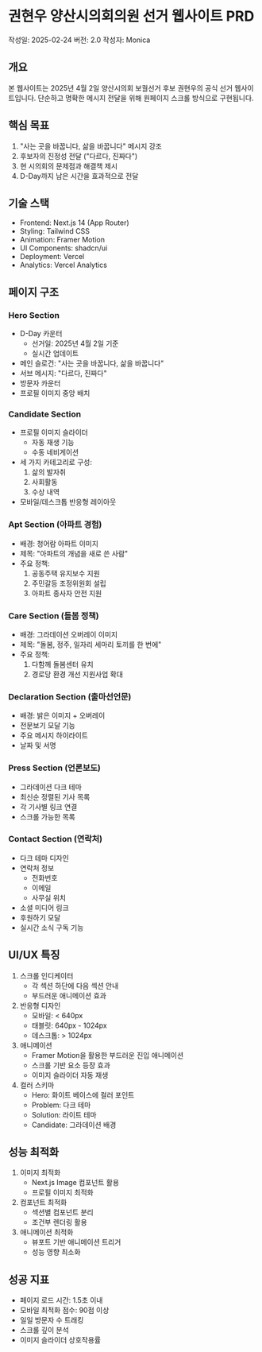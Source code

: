 # 권현우 양산시의회의원 선거 웹사이트 PRD
작성일: 2025-02-24
버전: 2.0
작성자: Monica
## 개요
본 웹사이트는 2025년 4월 2일 양산시의회 보궐선거 후보 권현우의 공식 선거 웹사이트입니다. 단순하고 명확한 메시지 전달을 위해 원페이지 스크롤 방식으로 구현됩니다.
## 핵심 목표
1. "사는 곳을 바꿉니다, 삶을 바꿉니다" 메시지 강조
2. 후보자의 진정성 전달 ("다르다, 진짜다")
3. 현 시의회의 문제점과 해결책 제시
4. D-Day까지 남은 시간을 효과적으로 전달

## 기술 스택
- Frontend: Next.js 14 (App Router)
- Styling: Tailwind CSS
- Animation: Framer Motion
- UI Components: shadcn/ui
- Deployment: Vercel
- Analytics: Vercel Analytics
  
## 페이지 구조
### Hero Section
- D-Day 카운터
  - 선거일: 2025년 4월 2일 기준
  - 실시간 업데이트
- 메인 슬로건: "사는 곳을 바꿉니다, 삶을 바꿉니다"
- 서브 메시지: "다르다, 진짜다"
- 방문자 카운터
- 프로필 이미지 중앙 배치

### Candidate Section
- 프로필 이미지 슬라이더
  - 자동 재생 기능
  - 수동 네비게이션
- 세 가지 카테고리로 구성:
  1. 삶의 발자취
  2. 사회활동
  3. 수상 내역
- 모바일/데스크톱 반응형 레이아웃

### Apt Section (아파트 경험)
- 배경: 청어람 아파트 이미지
- 제목: "아파트의 개념을 새로 쓴 사람"
- 주요 정책:
  1. 공동주택 유지보수 지원
  2. 주민갈등 조정위원회 설립
  3. 아파트 종사자 안전 지원

### Care Section (돌봄 정책)
- 배경: 그라데이션 오버레이 이미지
- 제목: "돌봄, 정주, 일자리 세마리 토끼를 한 번에"
- 주요 정책:
  1. 다함께 돌봄센터 유치
  2. 경로당 환경 개선 지원사업 확대

### Declaration Section (출마선언문)
- 배경: 밝은 이미지 + 오버레이
- 전문보기 모달 기능
- 주요 메시지 하이라이트
- 날짜 및 서명

### Press Section (언론보도)
- 그라데이션 다크 테마
- 최신순 정렬된 기사 목록
- 각 기사별 링크 연결
- 스크롤 가능한 목록

### Contact Section (연락처)
- 다크 테마 디자인
- 연락처 정보
  - 전화번호
  - 이메일
  - 사무실 위치
- 소셜 미디어 링크
- 후원하기 모달
- 실시간 소식 구독 기능


## UI/UX 특징
1. 스크롤 인디케이터
   - 각 섹션 하단에 다음 섹션 안내
   - 부드러운 애니메이션 효과
2. 반응형 디자인
   - 모바일: < 640px
   - 태블릿: 640px - 1024px
   - 데스크톱: > 1024px
3. 애니메이션
   - Framer Motion을 활용한 부드러운 진입 애니메이션
   - 스크롤 기반 요소 등장 효과
   - 이미지 슬라이더 자동 재생
4. 컬러 스키마
   - Hero: 화이트 베이스에 컬러 포인트
   - Problem: 다크 테마
   - Solution: 라이트 테마
   - Candidate: 그라데이션 배경
## 성능 최적화
1. 이미지 최적화
   - Next.js Image 컴포넌트 활용
   - 프로필 이미지 최적화
2. 컴포넌트 최적화
   - 섹션별 컴포넌트 분리
   - 조건부 렌더링 활용
3. 애니메이션 최적화
   - 뷰포트 기반 애니메이션 트리거
   - 성능 영향 최소화
## 성공 지표
- 페이지 로드 시간: 1.5초 이내
- 모바일 최적화 점수: 90점 이상
- 일일 방문자 수 트래킹
- 스크롤 깊이 분석
- 이미지 슬라이더 상호작용률

